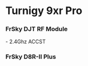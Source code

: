 # Turnigy 9xr Pro

<h3>FrSky DJT RF Module</h3>
<p></t>- 2.4Ghz ACCST</p>

<h3>FrSky D8R-II Plus</h3>
